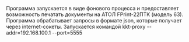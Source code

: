 ﻿Программа запускается в виде фонового процесса и предоставляет возможность печатать документы на АТОЛ FPrint-22ПТК (модель 63).
Программа обрабатывает запросы в формате json, которые получает через internet-сокеты.
Запускается командой
kkt-proxy --addr=192.168.100.1 --port=5555
